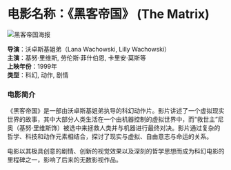 # 电影名称：《黑客帝国》 (The Matrix)

![黑客帝国海报](https://ts1.cn.mm.bing.net/th/id/R-C.3828a67634eb0ecd49aa22febb0e1d66?rik=edmUh7zDGWLTbg&riu=http%3a%2f%2fn.sinaimg.cn%2fsinakd20220115ac%2f452%2fw880h1172%2f20220115%2f3cfa-f6750ffe2d638e03ad6cc9acfefc0497.jpg&ehk=Ty2txOi687ZX0t6S%2bSiDCyUzDSCcc0fC0Pxq7VZIzew%3d&risl=&pid=ImgRaw&r=0)

**导演**：沃卓斯基姐弟（Lana Wachowski, Lilly Wachowski）  
**主演**：基努·里维斯, 劳伦斯·菲什伯恩, 卡里安·莫斯等  
**上映年份**：1999年  
**类型**：科幻, 动作, 剧情

### 电影简介

《黑客帝国》是一部由沃卓斯基姐弟执导的科幻动作片。影片讲述了一个虚拟现实世界的故事，其中大部分人类生活在一个由机器控制的虚拟世界中，而“救世主”尼奥（基努·里维斯饰）被选中来拯救人类并与机器进行最终对决。影片通过复杂的哲学、科技和动作元素相结合，探讨了现实与虚拟、自由意志与命运的关系。

电影以其极具创意的剧情、创新的视觉效果以及深刻的哲学思想而成为科幻电影的里程碑之一，影响了后来的无数影视作品。


